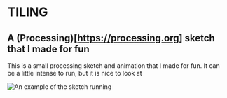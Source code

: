 # TILING
## A (Processing)[https://processing.org] sketch that I made for fun

This is a small processing sketch and animation that I made for fun. It can be
a little intense to run, but it is nice to look at


![An example of the sketch running](out.gif)
